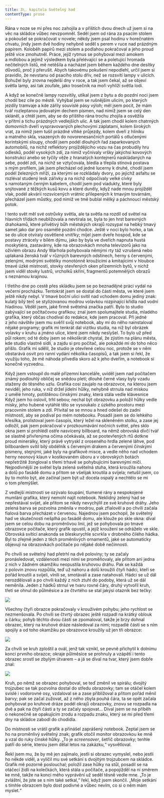 ```yaml
---
title: 3\. kapitola Světelný had
contentType: prose
---
```


Rána v noze se mi přes noc zahojila a v příštích dvou dnech už jsem si na věc na skládce vůbec nevzpomněl. Seděl jsem od rána za psacím stolem a pokoušel se pokračovat v novele; někdy jsem psal hodinu v horečnatém chvatu, jindy jsem dvě hodiny nehybně seděl s perem v ruce nad prázdným papírem. Koloběh papírů mezi stolem a podlahou pokračoval a jeho proud ještě více zmohutněl. Práce, jejíž rytmus se pohyboval mezi amokem a mdlobou a jejímž výsledkem byla přelévající se a poletující hromada nečitelných listů, mě netěšila a nacházel jsem během každého dne desítky důvodů, proč ji přerušit. Abych takovému pokušení nepodlehl, určil jsem si pravidlo, že nevstanu od psacího stolu dřív, než se rozsvítí lampy v ulicích. Bohužel byly zrovna nejdelší dny v roce, a tak jsem čekal, až se objeví světla lamp, asi tak zoufale, jako trosečník na moři vyhlíží světla lodi.

A když se konečně lampy rozsvítily, utíkal jsem z bytu a do pozd­ní noci jsem chodil bez cíle po městě. Vyhýbal jsem se rušnějším ulicím, po kterých jezdily tramvaje a kde zářily souvislé pásy výloh; měl jsem pocit, že mám tvář rozleptanou jedovatým dechem písmen, nad nimiž jsem se celý den skláněl, a chtěl jsem, aby se do příštího rána trochu zhojila a osvěžila v přítmí a tichu prázdných vedlejších ulic. A tak jsem chodil kolem chatrných domovních dveří vyspravovaných plechovými záplatami, kolem širokých vrat, za nimiž jsem tušil prázdné vlhké průjezdy, kolem dveří z hliníku a matného skla, vsazených do novorenesančních portálů s otlučenými korintskými sloupy, chodil jsem podél dlouhých řad zaparkovaných automobilů, na nichž reflektory projíždějícího vozu na čas probudily hru odlesků, podél vysokých zdí, za nimiž vyčnívaly vršky jakýchsi kovových konstrukcí anebo se tyčily věže z hranatých kontejnerů naskládaných na sebe, podél zdí, na nichž se vztyčovala, bledla a třepila stínová postava s mým profilem, jak jsem přecházel od jedné lucerny k druhé, chodil jsem podél železných mříží, za kterými se rozkládaly dvory, po jejichž asfaltu se rozléval studený lesk zářivky a na nichž odpočívaly velké cívky s namotaným černým kabelem, chodil jsem pod viadukty, které byly snýtované z těžkých kusů kovu a které duněly, když nade mnou projížděl vlak, podél akvárií rozsvícených vrátnic přilepených k tmavým továrnám, přecházel jsem můstky, pod nimiž ve tmě bublal mělký a páchnoucí městský potok.

I tento svět měl své ostrůvky světla, ale ta světla na rozdíl od světel na hlavních třídách neubližovala a nevtírala se, byla to jen hrst barevných drahokamů, které přívětivý bůh městských okrajů rozsypal na hebký tmavý samet jako dar pro osamělé pozdní chodce. Ještě v noci bylo horko, a tak se do ulice otvíraly osvětlené vnitřky; míjel jsem dveře hospod, kde se postavy ztrácely v bílém dýmu, jako by byla ve dveřích napnuta hustá moskytiéra, zastavárny, kde na obrazovkách mnoha televizorů jako na oživlém obrazu Andy Warhola pohybovala němými rty táž vzrušená nebo uplakaná ženská tvář v různých barevných odstínech, herny s červenými, zelenými, modrými světélky monotónně kroužícími a kmitajícími v hloubce tmavé úzké místnosti, stovky otevřených oken přízemních bytů, v nichž jsem viděl stovky lustrů, vrcholků skříní, fragmentů potemnělých obrazů s neznámou krajinou.

I třetího dne po cestě přes skládku jsem se po beznadějné práci vydal na večerní procházku. Tentokrát jsem se dostal do části města, ve které jsem ještě nikdy nebyl. V tmavé boční ulici svítil nad vchodem domu jediný znak: kulatý bílý terč se stylizovanou modrou volavkou rozpínající křídla nad vodní hladinou. Věděl jsem, jaké firmě světelná značka patří. Bylo to studio zabývající se počítačovou grafikou; znal jsem spolumajitele studia, mladého grafika, který občas chodíval do redakce, kde jsem pracoval. Při jedné z jeho návštěv jsem mu svěřil svůj notebook, aby mi do něho nainstaloval nějaké programy; grafik mi tenkrát dal vizitku studia, na níž byl obrázek volavky v kruhu a jméno ulice, které jsem nikdy neslyšel. To bylo už před půl rokem; od té doby jsem se několikrát chystal, že zjistím na plánu města, kde studio vlastně sídlí, a zajdu si pro počítač, ale pokaždé mi do toho něco přišlo. Grafik mi sdělil, že studio je otevřené celou noc, protože se v něm obstarává osvit pro ranní vydání několika časopisů, a tak jsem si řekl, že využiju toho, že mě náhoda přivedla skoro až k jeho dveřím, a notebook si konečně vyzvednu.

Když jsem vstoupil do malé přízemní kanceláře, uviděl jsem nad počítačem známý podlouhlý obličej se snědou pletí; dlouhé černé vlasy byly vzadu staženy do těsného uzlu. Grafika cosi zaujalo na obrazovce, na kterou jsem neviděl; jeho ruka, v níž držel jídelní hůlky, nehybně strnula nad miskou z umělé hmoty, potištěnou čínskými znaky, která stála vedle klávesnice Když jsem ho oslovil, trhl sebou; nechal být obrazovku a položil hůlky vedle misky, jeho hubené vytáhlé tělo se vysoukalo z úzkého prostoru mezi pracovním stolem a zdí. Přivítal se se mnou a hned odešel do zadní místnosti, aby se podíval po mém notebooku. Posadil jsem se do lehkého křesílka, prolistoval jsem časopis, který ležel na skleněném stolku, a zase jej odložil, pak jsem pokračoval v prozkoumávání nočních světel, přes sklo okna jsem si prohlédl ostře nasvícený billboard, na němž obrovská dívčí tvář se slastně přivřenýma očima očekávala, až se pootevřených rtů dotkne proud minerálky, který právě vytryskl z oroseného hrdla zelené láhve, pod billboardem svítil bílý obdélník s červeným drakem a červenými čínskými písmeny, stejnými, jaké byly na grafikově misce, a vedle něho nad vchodem herny neonový klaun v kostkovaném úboru a v obrovských botách nepřetržitě žongloval s třemi trhavě se pohybujícími barevnými míči. Nejpodivnější ze světel byla zelená světelná stuha, která kroužila nahoru a dolů po fasádě domu a přitom se všelijak kroutila a svíjela; netušil jsem, co by to mohlo být, ale začínal jsem být už docela ospalý a nechtělo se mi o tom přemýšlet.

Z vedlejší místnosti se ozývalo šoupání, tlumené rány a nespokojené mumlání grafika, který nemohl najít notebook. Neklidný zelený had se nepřestával svíjet, ale přitom se nikdy nevychýlil ze své kruhové dráhy. Jeho zelená barva se pozvolna změnila v modrou, pak zfialověl a po chvíli začala fialová barva přecházet v červenou. Najednou jsem pochopil, že světelný had ve skutečnosti nešplhá po fasádě domu, ale klouže po skle okna: díval jsem se celou dobu na proměnlivou linii, jež se pohybovala po tmavé obrazovce počítače, který grafik opustil, a jejíž kroužení se odráželo ve skle. Obrovská svítící anakonda se bleskurychle scvrkla v drobného čilého hádka. Byl to zřejmě jeden z těch proměnlivých ornamentů, jaké se automaticky objevují na obrazovkách počítače po nějaké době nečinnosti.

Po chvíli se světelný had přetrhl na dvě poloviny; ty se začaly pronásledovat, vzdálenosti mezi nimi se proměňovaly, ale přitom ani jedna z nich v žádném okamžiku neopustila kruhovou dráhu. Pak se každá z polovin znovu rozpůlila, teď už nahoru a dolů kroužili čtyři hádci, kteří se pořád kroutili a svíjeli, vlnili se, smotávali a zase natahovali. Hádci se už dál nerozdělovali a po chvíli každý z nich ztuhl do podoby, která už se dál neměnila. Jeden z hádků strnul ve tvaru rovné čáry, druhý vytvořil kruh, třetí se ohnul do půlměsíce a ze čtvrtého se stal jakýsi otazník bez tečky:

![](../Images/9600-4.jpg)

Všechny čtyři obrazce pokračovaly v krouživém pohybu; jeho rychlost se nezmenšovala. Po chvíli se čtvrtý obrazec ještě rozpadl na krátký oblouk a čárku; pohyb těchto dvou částí se zpomaloval, takže je brzy dohnal obrazec, který na kruhové dráze následoval za nimi; rozpadlé části se s ním spojily a od toho okamžiku po obrazovce kroužily už jen tři obrazce:

![](../Images/prazdne_ulice_001.jpg)

Za chvíli se kruh zploštil a ovál, jenž tak vznikl, se pevně přichytil k dolnímu konci prvního obrazce; okraje půlměsíce se prohnuly a vzápětí i tento obrazec srostl se zbylým útvarem – a já se díval na tvar, který jsem dobře znal:

![](../Images/9600-51.jpg)

Kruh, po němž se obrazec pohyboval, se teď změnil ve spirálu; dvojitý trojzubec se tak pozvolna dostal do středu obrazovky; tam se otáčel kolem svislé i vodorovné osy, vzdaloval se a zase přibližoval a přitom pořád měnil barvy; pak se začal zužovat, až z něho zbyla pouhá čára, ta se opět začala pohybovat po kruhové dráze podél okrajů obrazovky, znovu se rozpadla na dvě a pak na čtyři části a ty se začaly spojovat… Díval jsem se na příběh o nekonečně se opakujícím zrodu a rozpadu znaku, který se mi před třemi dny na skládce zabodl do chodidla.

Do místnosti se vrátil grafik a přinášel zaprášený notebook. Zeptal jsem se ho na proměnlivý světelný znak; grafik otočil monitor obrazovkou ke mně a vzal do ruky čínské hůlky. „To je _screensaver_, šetřič obrazovky; tenhle patří do série, kterou jsem dělal letos na zakázku,“ vysvětloval.

Řekl jsem mu, že by mě jen zajímalo, jestli si obrazec vymyslel, nebo jestli ho někde viděl, a vylíčil mu své setkání s dvojitým trojzubcem na skládce. Grafik mě pozorně poslouchal; položil zase hůlky na stůl, posadil se na otáčecí židli na kolečkách, která stála u počítače, a popojížděl na ní směrem ke mně, takže na konci mého vyprávění už seděl těsně vedle mne. „To je zvláštní, že jste se s ním také setkal,“ řekl, když jsem skončil. „Moje setkání s tímhle obrazcem bylo dost podivné a vůbec nevím, co si o něm mám myslet.“
